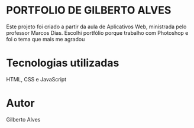 # PORTFOLIO DE GILBERTO ALVES

Este projeto foi criado a partir da aula de Aplicativos Web, ministrada pelo professor Marcos Dias. Escolhi portfólio porque trabalho com Photoshop e foi o tema que mais me agradou

# Tecnologias utilizadas

HTML, CSS e JavaScript

# Autor

Gilberto Alves
